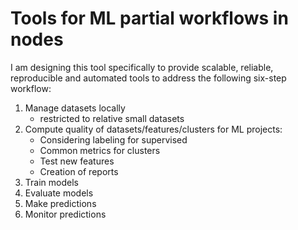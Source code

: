 # Tools for ML partial workflows in nodes

I am designing this tool specifically to provide scalable, reliable, reproducible and automated tools to address the following six-step workflow:  

1. Manage datasets locally
    - restricted to relative small datasets
2. Compute quality of datasets/features/clusters for ML projects:
    - Considering labeling for supervised
    - Common metrics for clusters
    - Test new features
    - Creation of reports
3. Train models
4. Evaluate models
5. Make predictions
6. Monitor predictions

